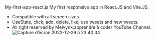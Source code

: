 My-first-app-react.js
My first responsive app in React.JS and Vite.JS.
- Compatible with all screen sizes.
- UseState, click, add, delete, like, use tweets and new tweets.
- All right reserved by Melvynx.apprendre à coder YouTube Channel.
![Capture d’écran 2022-12-29 à 23 40 34](https://user-images.githubusercontent.com/121203463/210018031-34d8b4be-55a2-451b-9ff4-caebea630e2a.png)
